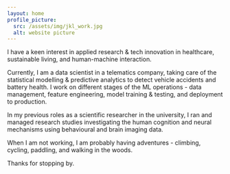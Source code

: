 ```yaml
---
layout: home
profile_picture:
  src: /assets/img/jkl_work.jpg
  alt: website picture
---
```



<p> I have a keen interest in applied research & tech innovation in healthcare, sustainable living, and human-machine interaction. 
</p>

<p> Currently, I am a data scientist in a telematics company, taking care of the statistical modelling & predictive analytics to detect vehicle accidents and battery health. I work on different stages of the ML operations - data management, feature engineering, model training & testing, and deployment to production.
</p>

<p> In my previous roles as a scientific researcher in the university, I ran and managed research studies investigating the human cognition and neural mechanisms using behavioural and brain imaging data. 
</p>


<p>
 When I am not working, I am probably having adventures - climbing, cycling, paddling, and walking in the woods.
</p>

<p> Thanks for stopping by. 
</p> 